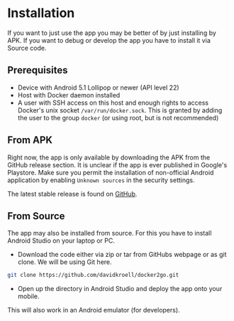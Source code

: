 # Installation
If you want to just use the app you may be better of by just installing by APK.
If you want to debug or develop the app you have to install it via Source code.

## Prerequisites
- Device with Android 5.1 Lollipop or newer (API level 22)
- Host with Docker daemon installed
- A user with SSH access on this host and enough rights to access Docker's unix socket `/var/run/docker.sock`. This is granted by adding the user to the group `docker` (or using root, but is not recommended)

## From APK
Right now, the app is only available by downloading the APK from the GitHub release section.
It is unclear if the app is ever published in Google's Playstore.
Make sure you permit the installation of non-official Android application by enabling `Unknown sources` in the security settings.

The latest stable release is found on [GitHub](https://github.com/davidkroell/docker2go/releases/latest).

## From Source
The app may also be installed from source. For this you have to install Android Studio on your laptop or PC.

- Download the code either via zip or tar from GitHubs webpage or as git clone. We will be using Git here.

```bash
git clone https://github.com/davidkroell/docker2go.git
```

- Open up the directory in Android Studio and deploy the app onto your mobile.

This will also work in an Android emulator (for developers).
